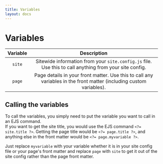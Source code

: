 ```yaml
---
title: Variables
layout: docs
---
```


# Variables

|**Variable**|**Description**|
|:---------------:|:---------:|
|`site`|Sitewide information from your `site.config.js` file. Use this to call anything from your site config.|
|`page`|Page details in your front matter. Use this to call any variables in the front matter (including custom variables).|

## Calling the variables

To call the variables, you simply need to put the variable you want to call in an EJS command.<br />
If you want to get the site title, you would use the EJS command `<?= site.title ?>`. Getting the page title would be `<?= page.title ?>`, and anything else in the front matter would be `<?= page.myvariable ?>`.

Just replace `myvariable` with your variable whether it is in your site config file or your page's front matter and replace `page` with `site` to get it out of the site config rather than the page front matter.
